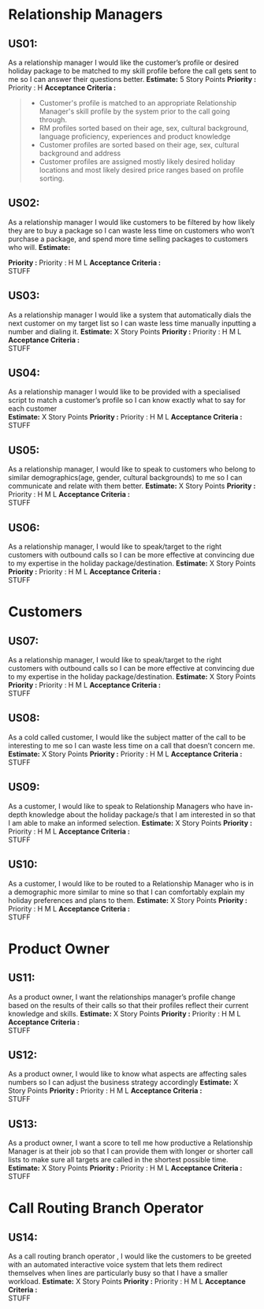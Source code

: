 # Relationship Managers 

## US01: 
As a relationship manager I would like the customer’s profile or desired holiday package to be matched to my skill profile before the call gets sent to me so I can answer their questions better.
**Estimate:** 
    5 Story Points
**Priority :** 
    Priority : H 
**Acceptance Criteria :**  
>* Customer's profile is matched to an appropriate Relationship Manager's skill profile by the system prior to the call going through.
>* RM profiles sorted based on their age, sex, cultural background, language proficiency, experiences and product knowledge
>* Customer profiles are sorted based on their age, sex, cultural background and address
>* Customer profiles are assigned mostly likely desired holiday locations and most likely desired price ranges based on profile sorting. 


## US02: 
As a relationship manager I would like customers to be filtered by how likely they are to buy a package so I can waste less time on customers who won’t purchase a package, and spend more time selling packages to customers who will. 
**Estimate:** 
     
**Priority :** 
    Priority : H M L 
**Acceptance Criteria :**  
    STUFF

## US03: 
As a relationship manager I would like a system that automatically dials the next customer on my target list so I can waste less time manually inputting a number and dialing it.
**Estimate:** 
    X Story Points
**Priority :** 
    Priority : H M L 
**Acceptance Criteria :**  
    STUFF

## US04: 
As a relationship manager I would like to be provided with a specialised script to match a customer’s profile so I can know exactly what to say for each customer  
**Estimate:** 
    X Story Points
**Priority :** 
    Priority : H M L 
**Acceptance Criteria :**  
    STUFF

## US05:
As a relationship manager, I would like to speak to customers who belong to similar demographics(age, gender, cultural backgrounds)  to me so I can communicate and relate with them better. 
**Estimate:** 
    X Story Points
**Priority :** 
    Priority : H M L 
**Acceptance Criteria :**  
    STUFF

## US06:
As a relationship manager, I would like to speak/target to the right customers with outbound calls so I can be more effective at convincing due to my expertise in the holiday package/destination. 
**Estimate:** 
    X Story Points
**Priority :** 
    Priority : H M L 
**Acceptance Criteria :**  
    STUFF

# Customers

## US07:
As a relationship manager, I would like to speak/target to the right customers with outbound calls so I can be more effective at convincing due to my expertise in the holiday package/destination. 
**Estimate:** 
    X Story Points
**Priority :** 
    Priority : H M L 
**Acceptance Criteria :**  
    STUFF

## US08:
As a cold called customer, I would like the subject matter of the call to be interesting to me so I can waste less time on a call that doesn’t concern me. 
**Estimate:** 
    X Story Points
**Priority :** 
    Priority : H M L 
**Acceptance Criteria :**  
    STUFF

## US09: 
As a customer, I would like to speak to Relationship Managers who have in-depth knowledge about the holiday package/s that I am interested in so that I am able to make an informed selection. 
**Estimate:** 
    X Story Points
**Priority :** 
    Priority : H M L 
**Acceptance Criteria :**  
    STUFF

## US10:
As a customer, I would like to be routed to a Relationship Manager who is in a demographic more similar to mine so that I can comfortably explain my holiday preferences and plans to them. 
**Estimate:** 
    X Story Points
**Priority :** 
    Priority : H M L 
**Acceptance Criteria :**  
    STUFF


# Product Owner

## US11:
As a product owner, I want the relationships manager’s profile change based on the results of their calls so that their profiles reflect their current knowledge and skills. 
**Estimate:** 
    X Story Points
**Priority :** 
    Priority : H M L 
**Acceptance Criteria :**  
    STUFF

## US12: 
As a product owner, I would like to know what aspects are affecting sales numbers so I can adjust the business strategy accordingly
**Estimate:** 
    X Story Points
**Priority :** 
    Priority : H M L 
**Acceptance Criteria :**  
    STUFF

## US13:
As a product owner, I want  a score to tell me how productive a Relationship Manager is at their job so that I can provide them with longer or shorter call lists to make sure all targets are called in the shortest possible time.
**Estimate:** 
    X Story Points
**Priority :** 
    Priority : H M L 
**Acceptance Criteria :**  
    STUFF

# Call Routing Branch Operator 

## US14: 
As a call routing branch operator , I would like the customers to be greeted with an automated interactive voice system that lets them redirect themselves when lines are particularly busy so that I have a smaller workload. 
**Estimate:** 
    X Story Points
**Priority :** 
    Priority : H M L 
**Acceptance Criteria :**  
    STUFF